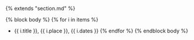 {% extends "section.md" %}

{% block body %}
{% for i in items %}
+ {{ i.title }},
  {{ i.place }},
  {{ i.dates }}
{% endfor %}
{% endblock body %}
